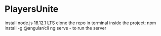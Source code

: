 # PlayersUnite

install node.js 18.12.1 LTS
clone the repo
in terminal inside the project:
npm install -g @angular/cli
ng serve - to run the server
